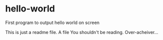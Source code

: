 # hello-world
First program to output hello world on screen


This is just a readme file. A file You shouldn't be reading. Over-acheiver...
